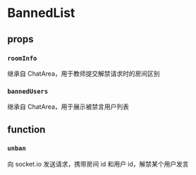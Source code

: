 # BannedList
## props
### ```roomInfo```
继承自 ChatArea，用于教师提交解禁请求时的房间区别

### ```bannedUsers```
继承自 ChatArea，用于展示被禁言用户列表

## function
### ```unban```
向 socket.io 发送请求，携带房间 id 和用户 id，解禁某个用户发言
